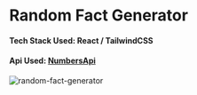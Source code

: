 # Random Fact Generator

#### Tech Stack Used: React / TailwindCSS

<h4>Api Used: <a href="https://rapidapi.com/divad12/api/numbers-1/">NumbersApi</a></h4>

![random-fact-generator](https://user-images.githubusercontent.com/87631717/212030406-c2a311d6-84a6-41d4-8351-46d2ab04a43d.png)
